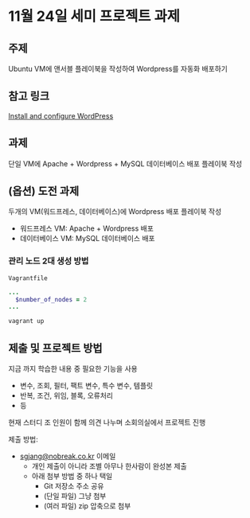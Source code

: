 # 11월 24일 세미 프로젝트 과제

## 주제

Ubuntu VM에 앤서블 플레이북을 작성하여 Wordpress를 자동화 배포하기

## 참고 링크

[Install and configure WordPress](https://ubuntu.com/tutorials/install-and-configure-wordpress#1-overview)

## 과제

단일 VM에 Apache + Wordpress + MySQL 데이터베이스 배포 플레이북 작성

## (옵션) 도전 과제

두개의 VM(워드프레스, 데이터베이스)에 Wordpress 배포 플레이북 작성

- 워드프레스 VM: Apache + Wordpress 배포
- 데이터베이스 VM: MySQL 데이터베이스 배포

### 관리 노드 2대 생성 방법

`Vagrantfile`

```ruby
...
  $number_of_nodes = 2
...
```

```bash
vagrant up
```

## 제출 및 프로젝트 방법

지금 까지 학습한 내용 중 필요한 기능을 사용

- 변수, 조회, 필터, 팩트 변수, 특수 변수, 템플릿
- 반복, 조건, 위임, 블록, 오류처리
- 등

현재 스터디 조 인원이 함께 의견 나누며 소회의실에서 프로젝트 진행

제출 방법:

- sgjang@nobreak.co.kr 이메일
  - 개인 제출이 아니라 조별 아무나 한사람이 완성본 제출
  - 아래 첨부 방법 중 하나 택일
    - Git 저장소 주소 공유
    - (단일 파일) 그냥 첨부
    - (여러 파일) zip 압축으로 첨부

